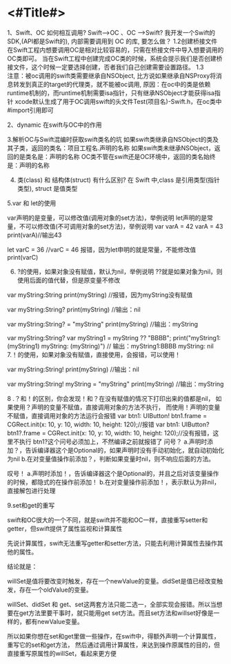 #  <#Title#>


1、Swift、OC 如何相互调用? Swift-->OC 、OC -->Swift? 我开发一个Swift的SDK,(API都是Swift的), 内部需要调用到 OC 的库, 要怎么做？
  1.2创建桥接文件
    在Swift工程内想要调用OC是相对比较容易的，只需在桥接文件中导入想要调用的OC类即可。 当在Swift工程中创建完成OC类的时候，系统会提示我们是否创建桥接文件，这个时候一定要选择创建，否者我们自己创建需要设置路径。
  1.3   
     注意：被oc调用的swift类需要继承自NSObject, 比方说如果继承自NSProxy将消息转发到真正的target的代理类，就不能被oc调用,
     原因：在oc中的类是依赖runtime机制的，而runtime机制需要isa指针，只有继承NSObject才能获得isa指针
     xcode默认生成了用于OC调用swift的头文件Test(项目名)-Swift.h，在oc类中#import引用即可

2、dynamic 在swift与OC中的作用


3.解析OC与Swift混编时获取swift类名的坑
如果swift类继承自NSObject的类及其子类，返回的类名：项目工程名.声明的名称
如果swift类未继承NSObject，返回的是类名是：声明的名称
OC类不管在swift还是OC环境中，返回的类名始终是：声明的名称


4. 类(class) 和 结构体(struct) 有什么区别?
在 Swift 中,class 是引用类型(指针类型), struct 是值类型


5.var 和 let的使用

var声明的是变量，可以修改值(调用对象的set方法)，举例说明
let声明的是常量，不可以修改值(不可调用对象的set方法)，举例说明
 var varA = 42
 varA = 43
 print(varA)//输出43 
 
let varC = 36
 //varC = 46 报错，因为let申明的就是常量，不能修改值
 print(varC)
 

6. ?的使用，如果对象没有赋值，默认为nil，举例说明  ??就是如果对象为nil，则使用后面的值代替，但是原变量不修改

var myString:String
print(myString)  //报错，因为myString没有赋值
 
var myString:String?
print(myString)  //输出：nil
 
var myString:String? = "myString"
 print(myString)  //输出：myString
 
var myString:String?
var myString1 = myString ?? "BBBB";
print("myString1:\(myString1)    myString: \(myString)") // 输出：myString1:BBBB    myString: nil
7.！的使用，如果对象没有赋值，直接使用，会报错，可以使用！

var myString:String!
print(myString) //输出：nil
 
var myString:String!
myString = "myString"
print(myString) //输出：myString



8 .？和！的区别，你会发现！和？在没有赋值的情况下打印出来的值都是nil，
如果使用？声明的变量不赋值，直接调用对象的方法不执行，
而使用！声明的变量不赋值，直接调用对象的方法运行会报错
var btn1: UIButton!
btn1.frame = CGRect.init(x: 10, y: 10, width: 10, height: 120);//报错
var btn1: UIButton?
btn1?.frame = CGRect.init(x: 10, y: 10, width: 10, height: 120);//没有报错，这里不执行  btn1?这个问号必须加上，不然编译之前就报错了 
问号？
a.声明时添加？，告诉编译器这个是Optional的，如果声明时没有手动初始化，就自动初始化为nil
b.在对变量值操作前添加？，判断如果变量时nil，则不响应后面的方法。

叹号！
a.声明时添加！，告诉编译器这个是Optional的，并且之后对该变量操作的时候，都隐式的在操作前添加！
b.在对变量操作前添加！，表示默认为非nil，直接解包进行处理

9.set和get的重写

swift和OC很大的一个不同，就是swift并不能和OC一样，直接重写setter和getter，但swift提供了属性监视和计算属性

先说计算属性，swift无法重写getter和setter方法，只能去利用计算属性去操作其他的属性。

结论就是：

willSet是值将要改变时触发，存在一个newValue的变量。didSet是值已经改变触发，存在一个oldValue的变量。

willSet、didSet 和 get、set这两套方法只能二选一，全部实现会报错。所以当想要在get方法里要干事时，就只能用get set方法。而且set方法和willset好像是一样的，都有newValue变量。

所以如果你想在set和get里做一些操作，在swift中，得额外声明一个计算属性，重写它的set和get方法， 然后通过调用计算属性，来达到操作原属性的目的，但直接重写原属性的willSet，看起来更方便



